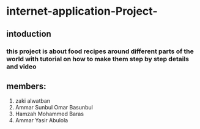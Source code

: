 # internet-application-Project-

## intoduction 
### this project is about food recipes around different parts of the world with tutorial on how to make them step by step details and video 

## members:
<ol>
  <li>zaki alwatban</li>
  <li>Ammar Sunbul Omar Basunbul</li>
  <li>Hamzah Mohammed Baras</li>
  <li>Ammar Yasir Abulola</li>
</ol>